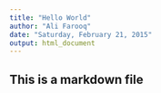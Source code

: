 ```yaml
---
title: "Hello World"
author: "Ali Farooq"
date: "Saturday, February 21, 2015"
output: html_document
---
```


## This is a markdown file
